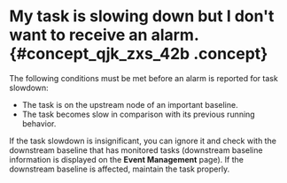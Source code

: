 # My task is slowing down but I don't want to receive an alarm. {#concept_qjk_zxs_42b .concept}

The following conditions must be met before an alarm is reported for task slowdown: 

-   The task is on the upstream node of an important baseline.
-   The task becomes slow in comparison with its previous running behavior.

If the task slowdown is insignificant, you can ignore it and check with the downstream baseline that has monitored tasks \(downstream baseline information is displayed on the **Event Management** page\). If the downstream baseline is affected, maintain the task properly.

